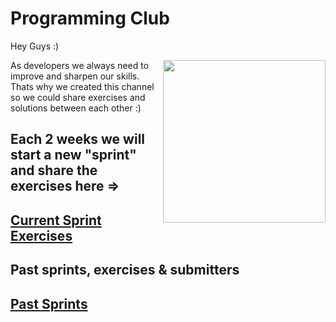 # Programming Club

Hey Guys :)

<img align="right" height="260" src="./logo">

As developers we always need to improve and sharpen our skills.
Thats why we created this channel so we could share exercises and solutions between each other :)

## Each 2 weeks we will start a new "sprint" and share the exercises here =>
## [Current Sprint Exercises](./current.md)


## Past sprints, exercises & submitters
## [Past Sprints](./past.md)
